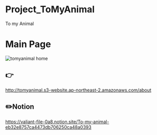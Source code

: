 # Project_ToMyAnimal

To my Animal

# Main Page
![tomyanimal home](https://user-images.githubusercontent.com/97449025/180651354-ae9c0053-93f5-4991-994a-6297c4da53d9.png)


  
## 👉  
http://tomyanimal.s3-website.ap-northeast-2.amazonaws.com/about


## ✏️Notion
https://valiant-file-0a8.notion.site/To-my-animal-eb32e8757ca4473db706250ca48a0393
